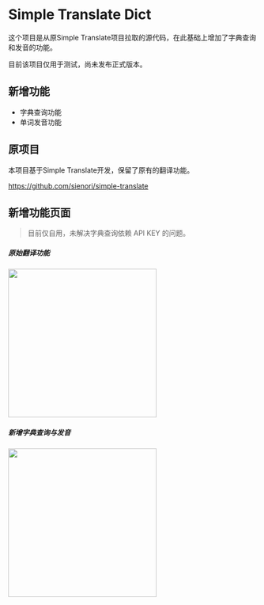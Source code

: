 # Simple Translate Dict

这个项目是从原Simple Translate项目拉取的源代码，在此基础上增加了字典查询和发音的功能。

目前该项目仅用于测试，尚未发布正式版本。

## 新增功能
- 字典查询功能
- 单词发音功能

## 原项目
本项目基于Simple Translate开发，保留了原有的翻译功能。

https://github.com/sienori/simple-translate

## 新增功能页面

 > 目前仅自用，未解决字典查询依赖 API KEY 的问题。
> 
##### 原始翻译功能

  <img src="https://github.com/user-attachments/assets/36342d01-73c9-4f71-8b5e-cc1103bb59ed"  width="300" />

##### 新增字典查询与发音

  <img src="https://github.com/user-attachments/assets/d7c4709b-b8b8-4ab7-9d40-5c7a64be172f"  width="300" />

 

